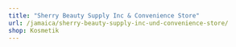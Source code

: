 ```yaml
---
title: "Sherry Beauty Supply Inc & Convenience Store"
url: /jamaica/sherry-beauty-supply-inc-und-convenience-store/
shop: Kosmetik
---
```

